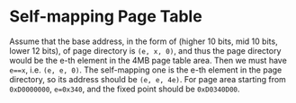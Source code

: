 # Self-mapping Page Table
Assume that the base address, in the form of (higher 10 bits, mid 10 bits, lower 12 bits), of page directory is `(e, x, 0)`, and thus the page directory would be the e-th element in the 4MB page table area. Then we must have `e==x`, i.e. `(e, e, 0)`. The self-mapping one is the e-th element in the page directory, so its address should be `(e, e, 4e)`. For page area starting from `0xD0000000`, `e=0x340`, and the fixed point should be `0xD0340D00`.